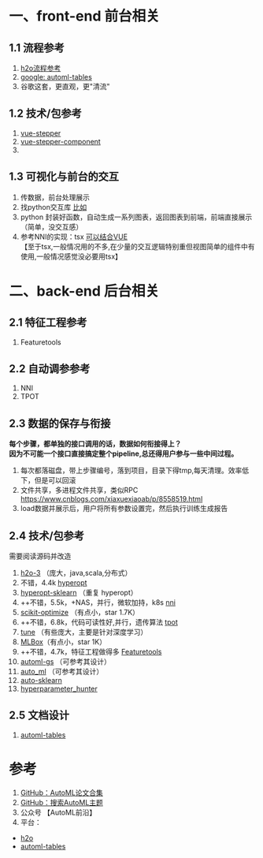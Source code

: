 # 一、front-end 前台相关  
## 1.1 流程参考  
1. [h2o流程参考](https://h2oai.github.io/tutorials/machine-learning-experiment-scoring-and-analysis-tutorial-financial-focus/#0)
2. [google: automl-tables](https://cloud.google.com/automl-tables/docs/quickstart)
3. 谷歌这套，更直观，更"清流"

## 1.2 技术/包参考 
1. [vue-stepper](https://github.com/PygmySlowLoris/vue-stepper)
2. [vue-stepper-component](https://github.com/adi518/vue-stepper-component)
3. 

## 1.3 可视化与前台的交互
1. 传数据，前台处理展示  
2. 找python交互库  [比如](https://towardsdatascience.com/how-to-write-web-apps-using-simple-python-for-data-scientists-a227a1a01582)  
3. python 封装好函数，自动生成一系列图表，返回图表到前端，前端直接展示（简单，没交互感）  
4. 参考NNI的实现：tsx
[可以结合VUE](https://www.zhihu.com/question/281812349?sort=created)  
【至于tsx,一般情况用的不多,在少量的交互逻辑特别重但视图简单的组件中有使用,一般情况感觉没必要用tsx】

# 二、back-end 后台相关
## 2.1 特征工程参考
1. Featuretools

## 2.2 自动调参参考
1. NNI
2. TPOT

## 2.3 数据的保存与衔接  
**每个步骤，都单独的接口调用的话，数据如何衔接得上？**  
**因为不可能一个接口直接搞定整个pipeline,总还得用户参与一些中间过程。**
1. 每次都落磁盘，带上步骤编号，落到项目，目录下得tmp,每天清理。效率低下，但是可以回滚
2. 文件共享，多进程文件共享，类似RPC
https://www.cnblogs.com/xiaxuexiaoab/p/8558519.html
3. load数据并展示后，用户将所有参数设置完，然后执行训练生成报告

## 2.4 技术/包参考  
需要阅读源码并改造
1. [h2o-3](https://github.com/h2oai/h2o-3/)  （庞大，java,scala,分布式）
2. 不错，4.4k [hyperopt](https://github.com/hyperopt/hyperopt)  
3. [hyperopt-sklearn](https://github.com/hyperopt/hyperopt-sklearn)  （重复 hyperopt）
4. ++不错，5.5k，+NAS，并行，微软加持，k8s [nni](https://github.com/Microsoft/nni)  
5. [scikit-optimize](https://github.com/scikit-optimize/scikit-optimize) （有点小，star 1.7K） 
6. ++不错，6.8k，代码可读性好,并行，遗传算法 [tpot](https://github.com/EpistasisLab/tpot)  
7. [tune](https://github.com/ray-project/ray/tree/master/python/ray/tune) （有些庞大，主要是针对深度学习） 
8. [MLBox](https://github.com/AxeldeRomblay/MLBox)（有点小，star 1K）
9. ++不错，4.7k，特征工程做得多 [Featuretools](https://github.com/FeatureLabs/featuretools) 
10. [automl-gs](https://github.com/minimaxir/automl-gs) （可参考其设计）
11. [auto_ml](https://github.com/ClimbsRocks/auto_ml) （可参考其设计）
12. [auto-sklearn](https://github.com/automl/auto-sklearn)
13. [hyperparameter_hunter](https://github.com/HunterMcGushion/hyperparameter_hunter)

## 2.5 文档设计
1. [automl-tables](https://cloud.google.com/automl-tables/docs)

# 参考  
1. [GitHub：AutoML论文合集](https://github.com/hibayesian/awesome-automl-papers)
2. [GitHub：搜索AutoML主题](https://github.com/topics/automl)  
3. 公众号 【AutoML前沿】  
4. 平台：  
- [h2o](https://www.h2o.ai/)
- [automl-tables](https://cloud.google.com/automl-tables)
